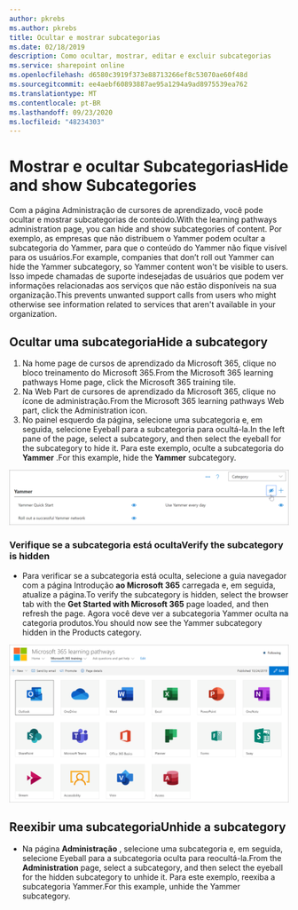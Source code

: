 ```yaml
---
author: pkrebs
ms.author: pkrebs
title: Ocultar e mostrar subcategorias
ms.date: 02/18/2019
description: Como ocultar, mostrar, editar e excluir subcategorias
ms.service: sharepoint online
ms.openlocfilehash: d6580c3919f373e88713266ef8c53070ae60f48d
ms.sourcegitcommit: ee4aebf60893887ae95a1294a9ad8975539ea762
ms.translationtype: MT
ms.contentlocale: pt-BR
ms.lasthandoff: 09/23/2020
ms.locfileid: "48234303"
---
```

# <a name="hide-and-show-subcategories"></a><span data-ttu-id="2379e-103">Mostrar e ocultar Subcategorias</span><span class="sxs-lookup"><span data-stu-id="2379e-103">Hide and show Subcategories</span></span>

<span data-ttu-id="2379e-104">Com a página Administração de cursores de aprendizado, você pode ocultar e mostrar subcategorias de conteúdo.</span><span class="sxs-lookup"><span data-stu-id="2379e-104">With the learning pathways administration page, you can hide and show subcategories of content.</span></span> <span data-ttu-id="2379e-105">Por exemplo, as empresas que não distribuem o Yammer podem ocultar a subcategoria do Yammer, para que o conteúdo do Yammer não fique visível para os usuários.</span><span class="sxs-lookup"><span data-stu-id="2379e-105">For example, companies that don’t roll out Yammer can hide the Yammer subcategory, so Yammer content won't be visible to users.</span></span> <span data-ttu-id="2379e-106">Isso impede chamadas de suporte indesejadas de usuários que podem ver informações relacionadas aos serviços que não estão disponíveis na sua organização.</span><span class="sxs-lookup"><span data-stu-id="2379e-106">This prevents unwanted support calls from users who might otherwise see information related to services that aren't available in your organization.</span></span>

## <a name="hide-a-subcategory"></a><span data-ttu-id="2379e-107">Ocultar uma subcategoria</span><span class="sxs-lookup"><span data-stu-id="2379e-107">Hide a subcategory</span></span> 

1. <span data-ttu-id="2379e-108">Na home page de cursos de aprendizado da Microsoft 365, clique no bloco treinamento do Microsoft 365.</span><span class="sxs-lookup"><span data-stu-id="2379e-108">From the Microsoft 365 learning pathways Home page, click the Microsoft 365 training tile.</span></span>
2. <span data-ttu-id="2379e-109">Na Web Part de cursores de aprendizado da Microsoft 365, clique no ícone de administração.</span><span class="sxs-lookup"><span data-stu-id="2379e-109">From the Microsoft 365 learning pathways Web part, click the Administration icon.</span></span> 
3. <span data-ttu-id="2379e-110">No painel esquerdo da página, selecione uma subcategoria e, em seguida, selecione Eyeball para a subcategoria para ocultá-la.</span><span class="sxs-lookup"><span data-stu-id="2379e-110">In the left pane of the page, select a subcategory, and then select the eyeball for the subcategory to hide it.</span></span> <span data-ttu-id="2379e-111">Para este exemplo, oculte a subcategoria do **Yammer** .</span><span class="sxs-lookup"><span data-stu-id="2379e-111">For this example, hide the **Yammer** subcategory.</span></span>  

![cg-hidesubcat.png](media/cg-hidesubcat.png)

### <a name="verify-the-subcategory-is-hidden"></a><span data-ttu-id="2379e-113">Verifique se a subcategoria está oculta</span><span class="sxs-lookup"><span data-stu-id="2379e-113">Verify the subcategory is hidden</span></span>
- <span data-ttu-id="2379e-114">Para verificar se a subcategoria está oculta, selecione a guia navegador com a página Introdução **ao Microsoft 365** carregada e, em seguida, atualize a página.</span><span class="sxs-lookup"><span data-stu-id="2379e-114">To verify the subcategory is hidden, select the browser tab with the **Get Started with Microsoft 365** page loaded, and then refresh the page.</span></span> <span data-ttu-id="2379e-115">Agora você deve ver a subcategoria Yammer oculta na categoria produtos.</span><span class="sxs-lookup"><span data-stu-id="2379e-115">You should now see the Yammer subcategory hidden in the Products category.</span></span> 

![cg-hidesubcatrefresh.png](media/cg-hidesubcatrefresh.png)

## <a name="unhide-a-subcategory"></a><span data-ttu-id="2379e-117">Reexibir uma subcategoria</span><span class="sxs-lookup"><span data-stu-id="2379e-117">Unhide a subcategory</span></span> 

- <span data-ttu-id="2379e-118">Na página **Administração** , selecione uma subcategoria e, em seguida, selecione Eyeball para a subcategoria oculta para reocultá-la.</span><span class="sxs-lookup"><span data-stu-id="2379e-118">From the **Administration** page, select a subcategory, and then select the eyeball for the hidden subcategory to unhide it.</span></span> <span data-ttu-id="2379e-119">Para este exemplo, reexiba a subcategoria Yammer.</span><span class="sxs-lookup"><span data-stu-id="2379e-119">For this example, unhide the Yammer subcategory.</span></span>